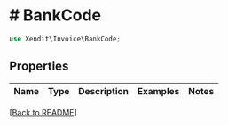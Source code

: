 # # BankCode


```php
use Xendit\Invoice\BankCode;
```

## Properties

Name | Type | Description | Examples | Notes
------------ | ------------- | ------------- | ------------- | ------------- 

[[Back to README]](../../README.md)
